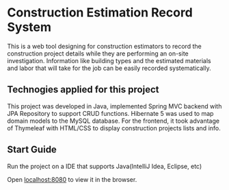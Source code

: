 # Construction Estimation Record System

This is a web tool designing for construction estimators to record the construction project details while they are performing an on-site 
investigation. Information like building types and the estimated materials and labor that will take for the job can be easily recorded 
systematically.

## Technogies applied for this project

This project was developed in Java, implemented Spring MVC backend with JPA Repository to support CRUD functions. Hibernate 5 was used
to map domain models to the MySQL database. For the frontend, it took advantage of Thymeleaf with HTML/CSS to display construction 
projects lists and info.

## Start Guide

Run the project on a IDE that supports Java(IntelliJ Idea, Eclipse, etc)

Open [localhost:8080](localhost:8080) to view it in the browser.
